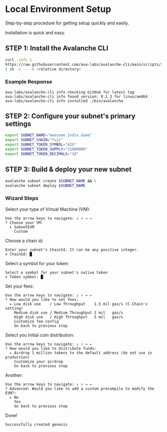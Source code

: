 # Local Environment Setup

Step-by-step procedure for getting setup quickly and easily.

Installation is quick and easy.

## STEP 1: Install the Avalanche CLI

```bash
curl -sSfL \
https://raw.githubusercontent.com/ava-labs/avalanche-cli/main/scripts/install.sh \
| sh -s -- -b <relative directory>
```

### Example Response

```
ava-labs/avalanche-cli info checking GitHub for latest tag
ava-labs/avalanche-cli info found version: 0.1.3 for linux/amd64
ava-labs/avalanche-cli info installed ./bin/avalanche
```

## STEP 2: Configure your subnet's primary settings

```bash
export SUBNET_NAME="Awesome_Indie_Game"
export SUBNET_CHAIN="fuji"
export SUBNET_TOKEN_SYMBOL="AIG"
export SUBNET_TOKEN_SUPPLY="21000000"
export SUBNET_TOKEN_DECIMALS="18"
```

## STEP 3: Build & deploy your new subnet

```bash
avalanche subnet create $SUBNET_NAME && \
avalanche subnet deploy $SUBNET_NAME
```

### Wizard Steps

Select your type of Virtual Machine (VM):

```
Use the arrow keys to navigate: ↓ ↑ → ←
? Choose your VM:
  ▸ SubnetEVM
    Custom
```

Choose a chain id:

```
Enter your subnet's ChainId. It can be any positive integer.
✗ ChainId: █
```

Select a symbol for your token:

```
Select a symbol for your subnet's native token
✗ Token symbol: █
```

Set your fees:

```
Use the arrow keys to navigate: ↓ ↑ → ←
? How would you like to set fees:
  ▸ Low disk use    / Low Throughput    1.5 mil gas/s (C-Chain's setting)
    Medium disk use / Medium Throughput 2 mil   gas/s
    High disk use   / High Throughput   5 mil   gas/s
    Customize fee config
    Go back to previous step
```

Select you initial coin distribution:

```
Use the arrow keys to navigate: ↓ ↑ → ←
? How would you like to distribute funds:
  ▸ Airdrop 1 million tokens to the default address (do not use in production)
    Customize your airdrop
    Go back to previous step
```

Another:

```
Use the arrow keys to navigate: ↓ ↑ → ←
? Advanced: Would you like to add a custom precompile to modify the EVM?:
  ▸ No
    Yes
    Go back to previous step
```

Done!

```
Successfully created genesis
```
